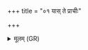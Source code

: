 +++
title = "०१ यास् ते प्राचीः"

+++
<details><summary>मूलम् (GR)</summary>

यास् ते प्राचीः प्रदिशो या उदीचीर्  
यास् ते भूमे अधराद् याश् च पश्चात् ।  
स्योनास् ता मह्यं चरते भवन्तु  
मा नि पप्तं भुवने शिश्रियाणे ॥
</details>